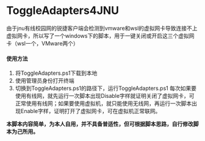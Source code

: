 # ToggleAdapters4JNU
由于jnu有线校园网的锐捷客户端会检测到vmware和wsl的虚拟网卡导致连接不上虚拟网卡，所以写了一个windows下的脚本，用于一键关闭或开启这三个虚拟网卡（wsl一个，VMware两个）
#### 使用方法
1. 将ToggleAdapters.ps1下载到本地
2. 使用管理员身份打开终端
3. 切换到ToggleAdapters.ps1的路径下，运行ToggleAdapters.ps1
每次如果要使用有线网，就先运行一次脚本出现Disable字样就证明关闭了虚拟网卡，可正常使用有线网；如果要使用虚拟机，就只能使用无线网，再运行一次脚本出现Enable字样，证明打开了虚拟网卡，可在虚拟机正常联网。


**本脚本内容简单，为本人自用，并不具备普适性，但可根据脚本思路，自行修改脚本为己所用。**
